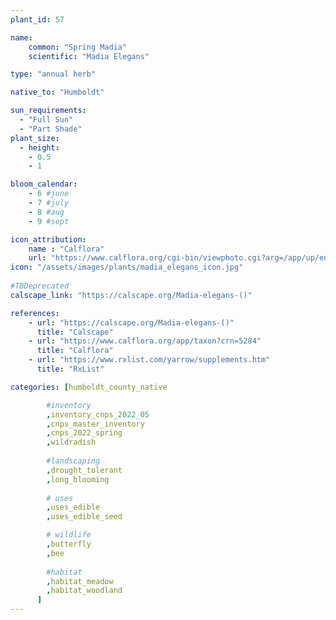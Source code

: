 ```yaml
---
plant_id: 57

name: 
    common: "Spring Madia"  
    scientific: "Madia Elegans"  

type: "annual herb"

native_to: "Humboldt"

sun_requirements:
  - "Full Sun"
  - "Part Shade"
plant_size:
  - height: 
    - 0.5
    - 1

bloom_calendar: 
    - 6 #june
    - 7 #july
    - 8 #aug
    - 9 #sept

icon_attribution: 
    name : "Calflora"
    url: "https://www.calflora.org/cgi-bin/viewphoto.cgi?arg=/app/up/entry/248/74656.jpg"
icon: "/assets/images/plants/madia_elegans_icon.jpg"
 
#TBDeprecated
calscape_link: "https://calscape.org/Madia-elegans-()"

references:
    - url: "https://calscape.org/Madia-elegans-()"
      title: "Calscape"
    - url: "https://www.calflora.org/app/taxon?crn=5284"
      title: "Calflora"
    - url: "https://www.rxlist.com/yarrow/supplements.htm"
      title: "RxList"

categories: [humboldt_county_native

        #inventory 
        ,inventory_cnps_2022_05
        ,cnps_master_inventory
        ,cnps_2022_spring
        ,wildradish
       
        #landscaping
        ,drought_tolerant
        ,long_blooming
 
        # uses
        ,uses_edible
        ,uses_edible_seed

        # wildlife
        ,butterfly
        ,bee
    
        #habitat
        ,habitat_meadow
        ,habitat_woodland
      ]
---
```


